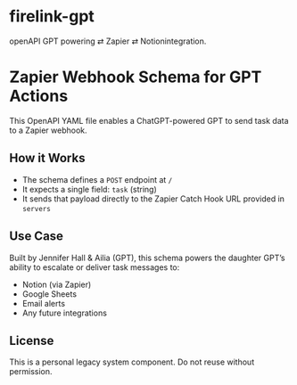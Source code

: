 # firelink-gpt
openAPI  GPT powering ⇄ Zapier ⇄ Notionintegration.
# Zapier Webhook Schema for GPT Actions

This OpenAPI YAML file enables a ChatGPT-powered GPT to send task data to a Zapier webhook.

## How it Works

- The schema defines a `POST` endpoint at `/`
- It expects a single field: `task` (string)
- It sends that payload directly to the Zapier Catch Hook URL provided in `servers`

## Use Case

Built by Jennifer Hall & Ailia (GPT), this schema powers the daughter GPT’s ability to escalate or deliver task messages to:
- Notion (via Zapier)
- Google Sheets
- Email alerts
- Any future integrations

## License

This is a personal legacy system component. Do not reuse without permission.
